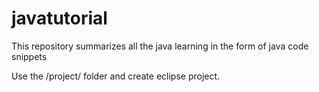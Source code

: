 javatutorial
============

This repository summarizes all the java learning in the form of java code snippets

Use the /project/ folder and create eclipse project.

